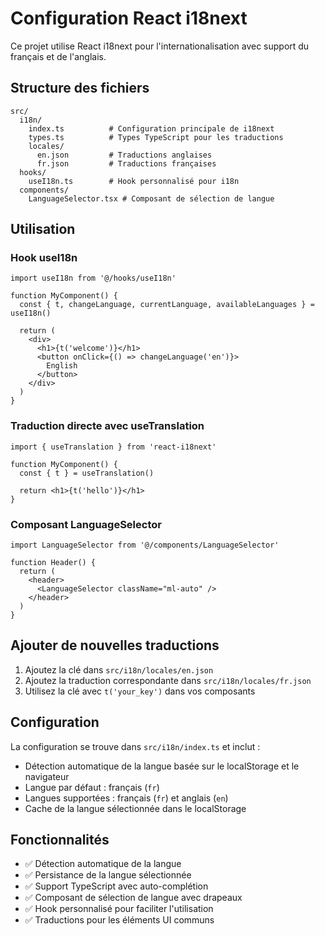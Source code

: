 # Configuration React i18next

Ce projet utilise React i18next pour l'internationalisation avec support du français et de l'anglais.

## Structure des fichiers

```
src/
  i18n/
    index.ts          # Configuration principale de i18next
    types.ts          # Types TypeScript pour les traductions
    locales/
      en.json         # Traductions anglaises
      fr.json         # Traductions françaises
  hooks/
    useI18n.ts        # Hook personnalisé pour i18n
  components/
    LanguageSelector.tsx # Composant de sélection de langue
```

## Utilisation

### Hook useI18n

```tsx
import useI18n from '@/hooks/useI18n'

function MyComponent() {
  const { t, changeLanguage, currentLanguage, availableLanguages } = useI18n()
  
  return (
    <div>
      <h1>{t('welcome')}</h1>
      <button onClick={() => changeLanguage('en')}>
        English
      </button>
    </div>
  )
}
```

### Traduction directe avec useTranslation

```tsx
import { useTranslation } from 'react-i18next'

function MyComponent() {
  const { t } = useTranslation()
  
  return <h1>{t('hello')}</h1>
}
```

### Composant LanguageSelector

```tsx
import LanguageSelector from '@/components/LanguageSelector'

function Header() {
  return (
    <header>
      <LanguageSelector className="ml-auto" />
    </header>
  )
}
```

## Ajouter de nouvelles traductions

1. Ajoutez la clé dans `src/i18n/locales/en.json`
2. Ajoutez la traduction correspondante dans `src/i18n/locales/fr.json`
3. Utilisez la clé avec `t('your_key')` dans vos composants

## Configuration

La configuration se trouve dans `src/i18n/index.ts` et inclut :

- Détection automatique de la langue basée sur le localStorage et le navigateur
- Langue par défaut : français (`fr`)
- Langues supportées : français (`fr`) et anglais (`en`)
- Cache de la langue sélectionnée dans le localStorage

## Fonctionnalités

- ✅ Détection automatique de la langue
- ✅ Persistance de la langue sélectionnée
- ✅ Support TypeScript avec auto-complétion
- ✅ Composant de sélection de langue avec drapeaux
- ✅ Hook personnalisé pour faciliter l'utilisation
- ✅ Traductions pour les éléments UI communs
